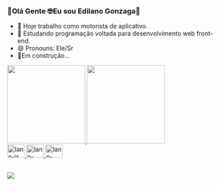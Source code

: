 ### 🖖Olá Gente 🤓Eu sou Edilano Gonzaga👋



- 🔭 Hoje trabalho como motorista de aplicativo.
- 🌱 Estudando programação voltada para desenvolvimento web front-end.
- 😄 Pronouns: Ele/Sr
- 👷Em construção...


<div>
  <a href="https://github.com/Edilano-Gonzaga">
  <img height="180em" src="https://github-readme-stats.vercel.app/api?username=Edilano-Gonzaga&show_icons=true&theme=radical&include_all_commits=true&count_private=true" />
  <img height="180em" src="https://github-readme-stats.vercel.app/api/top-langs/?username=Edilano-Gonzaga&layout=compact&langs_count=16&theme=dracula" />
</div>

<div>
    <img aling="center" height="30" width="40" alt="lano-js" src="https://cdn.jsdelivr.net/gh/devicons/devicon/icons/javascript/javascript-original.svg" />
    <img aling="center" height="30" width="40" alt="lano-html5" src="https://cdn.jsdelivr.net/gh/devicons/devicon/icons/html5/html5-original.svg" />
    <img aling="center" height="30"  width="40" alt="lano-css3" src="https://cdn.jsdelivr.net/gh/devicons/devicon/icons/css3/css3-original.svg" />        

</div>

##

<div>
  <a href = "mailto:edilanog@gmail.com"><img src="https://img.shields.io/badge/Gmail-D14836?style=for-the-badge&logo=gmail&logoColor=white" target="_blank"></a>
</div>

